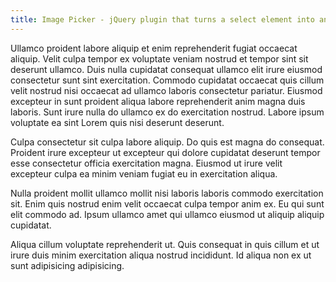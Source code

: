 ```yaml
---
title: Image Picker - jQuery plugin that turns a select element into an image selection grid
---
```


Ullamco proident labore aliquip et enim reprehenderit fugiat occaecat aliquip. Velit culpa tempor ex voluptate veniam nostrud et tempor sint sit deserunt ullamco. Duis nulla cupidatat consequat ullamco elit irure eiusmod consectetur sunt sint exercitation. Commodo cupidatat occaecat quis cillum velit nostrud nisi occaecat ad ullamco laboris consectetur pariatur. Eiusmod excepteur in sunt proident aliqua labore reprehenderit anim magna duis laboris. Sunt irure nulla do ullamco ex do exercitation nostrud. Labore ipsum voluptate ea sint Lorem quis nisi deserunt deserunt.

Culpa consectetur sit culpa labore aliquip. Do quis est magna do consequat. Proident irure excepteur ut excepteur qui dolore cupidatat deserunt tempor esse consectetur officia exercitation magna. Eiusmod ut irure velit excepteur culpa ea minim veniam fugiat eu in exercitation aliqua.

Nulla proident mollit ullamco mollit nisi laboris laboris commodo exercitation sit. Enim quis nostrud enim velit occaecat culpa tempor anim ex. Eu qui sunt elit commodo ad. Ipsum ullamco amet qui ullamco eiusmod ut aliquip aliquip cupidatat.

Aliqua cillum voluptate reprehenderit ut. Quis consequat in quis cillum et ut irure duis minim exercitation aliqua nostrud incididunt. Id aliqua non ex ut sunt adipisicing adipisicing.

